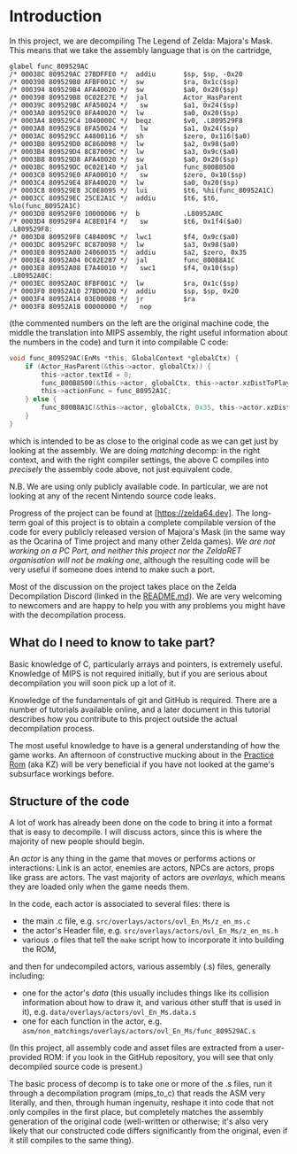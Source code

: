 # Introduction

In this project, we are decompiling The Legend of Zelda: Majora's Mask. This means that we take the assembly language that is on the cartridge,

```
glabel func_809529AC
/* 00038C 809529AC 27BDFFE0 */  addiu       $sp, $sp, -0x20
/* 000390 809529B0 AFBF001C */  sw          $ra, 0x1c($sp)
/* 000394 809529B4 AFA40020 */  sw          $a0, 0x20($sp)
/* 000398 809529B8 0C02E27E */  jal         Actor_HasParent
/* 00039C 809529BC AFA50024 */   sw         $a1, 0x24($sp)
/* 0003A0 809529C0 8FA40020 */  lw          $a0, 0x20($sp)
/* 0003A4 809529C4 1040000C */  beqz        $v0, .L809529F8
/* 0003A8 809529C8 8FA50024 */   lw         $a1, 0x24($sp)
/* 0003AC 809529CC A4800116 */  sh          $zero, 0x116($a0)
/* 0003B0 809529D0 8C860098 */  lw          $a2, 0x98($a0)
/* 0003B4 809529D4 8C87009C */  lw          $a3, 0x9c($a0)
/* 0003B8 809529D8 AFA40020 */  sw          $a0, 0x20($sp)
/* 0003BC 809529DC 0C02E140 */  jal         func_800B8500
/* 0003C0 809529E0 AFA00010 */   sw         $zero, 0x10($sp)
/* 0003C4 809529E4 8FA40020 */  lw          $a0, 0x20($sp)
/* 0003C8 809529E8 3C0E8095 */  lui         $t6, %hi(func_80952A1C)
/* 0003CC 809529EC 25CE2A1C */  addiu       $t6, $t6, %lo(func_80952A1C)
/* 0003D0 809529F0 10000006 */  b           .L80952A0C
/* 0003D4 809529F4 AC8E01F4 */   sw         $t6, 0x1f4($a0)
.L809529F8:
/* 0003D8 809529F8 C484009C */  lwc1        $f4, 0x9c($a0)
/* 0003DC 809529FC 8C870098 */  lw          $a3, 0x98($a0)
/* 0003E0 80952A00 24060035 */  addiu       $a2, $zero, 0x35
/* 0003E4 80952A04 0C02E287 */  jal         func_800B8A1C
/* 0003E8 80952A08 E7A40010 */   swc1       $f4, 0x10($sp)
.L80952A0C:
/* 0003EC 80952A0C 8FBF001C */  lw          $ra, 0x1c($sp)
/* 0003F0 80952A10 27BD0020 */  addiu       $sp, $sp, 0x20
/* 0003F4 80952A14 03E00008 */  jr          $ra
/* 0003F8 80952A18 00000000 */   nop
```

(the commented numbers on the left are the original machine code, the middle the translation into MIPS assembly, the right useful information about the numbers in the code)
and turn it into compilable C code:

```C
void func_809529AC(EnMs *this, GlobalContext *globalCtx) {
    if (Actor_HasParent(&this->actor, globalCtx)) {
        this->actor.textId = 0;
        func_800B8500(&this->actor, globalCtx, this->actor.xzDistToPlayer, this->actor.playerHeightRel, 0);
        this->actionFunc = func_80952A1C;
    } else {
        func_800B8A1C(&this->actor, globalCtx, 0x35, this->actor.xzDistToPlayer, this->actor.playerHeightRel);
    }
}
```

which is intended to be as close to the original code as we can get just by looking at the assembly. We are doing *matching* decomp: in the right context, and with the right compiler settings, the above C compiles into *precisely* the assembly code above, not just equivalent code.

N.B. We are using only publicly available code. In particular, we are not looking at any of the recent Nintendo source code leaks.

Progress of the project can be found at [https://zelda64.dev]. The long-term goal of this project is to obtain a complete compilable version of the code for every publicly released version of Majora's Mask (in the same way as the Ocarina of Time project and many other Zelda games). *We are not working on a PC Port, and neither this project nor the ZeldaRET organisation will not be making one*, although the resulting code will be very useful if someone does intend to make such a port.

Most of the discussion on the project takes place on the Zelda Decompilation Discord (linked in the [README.md](../../README.md)). We are very welcoming to newcomers and are happy to help you with any problems you might have with the decompilation process.

## What do I need to know to take part?

Basic knowledge of C, particularly arrays and pointers, is extremely useful. Knowledge of MIPS is not required initially, but if you are serious about decompilation you will soon pick up a lot of it.

Knowledge of the fundamentals of git and GitHub is required. There are a number of tutorials available online, and a later document in this tutorial describes how you contribute to this project outside the actual decompilation process.

The most useful knowledge to have is a general understanding of how the game works. An afternoon of constructive mucking about in the [Practice Rom](https://kz.zeldacodes.org/) (aka KZ) will be very beneficial if you have not looked at the game's subsurface workings before.

## Structure of the code

A lot of work has already been done on the code to bring it into a format that is easy to decompile. I will discuss actors, since this is where the majority of new people should begin.

An *actor* is any thing in the game that moves or performs actions or interactions: Link is an actor, enemies are actors, NPCs are actors, props like grass are actors. The vast majority of actors are *overlays*, which means they are loaded only when the game needs them.

In the code, each actor is associated to several files: there is 
- the main .c file, e.g. `src/overlays/actors/ovl_En_Ms/z_en_ms.c`
- the actor's Header file, e.g. `src/overlays/actors/ovl_En_Ms/z_en_ms.h`
- various .o files that tell the `make` script how to incorporate it into building the ROM, 

and then for undecompiled actors, various assembly (.s) files, generally including: 
- one for the actor's *data* (this usually includes things like its collision information about how to draw it, and various other stuff that is used in it), e.g. `data/overlays/actors/ovl_En_Ms.data.s`
- one for each function in the actor, e.g. `asm/non_matchings/overlays/actors/ovl_En_Ms/func_809529AC.s`

(In this project, all assembly code and asset files are extracted from a user-provided ROM: if you look in the GitHub repository, you will see that only decompiled source code is present.)

The basic process of decomp is to take one or more of the .s files, run it through a decompilation program (mips_to_c) that reads the ASM very literally, and then, through human ingenuity, reshape it into code that not only compiles in the first place, but completely matches the assembly generation of the original code (well-written or otherwise; it's also very likely that our constructed code differs significantly from the original, even if it still compiles to the same thing).

